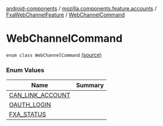 [android-components](../../../index.md) / [mozilla.components.feature.accounts](../../index.md) / [FxaWebChannelFeature](../index.md) / [WebChannelCommand](./index.md)

# WebChannelCommand

`enum class WebChannelCommand` [(source)](https://github.com/mozilla-mobile/android-components/blob/master/components/feature/accounts/src/main/java/mozilla/components/feature/accounts/FxaWebChannelFeature.kt#L170)

### Enum Values

| Name | Summary |
|---|---|
| [CAN_LINK_ACCOUNT](-c-a-n_-l-i-n-k_-a-c-c-o-u-n-t.md) |  |
| [OAUTH_LOGIN](-o-a-u-t-h_-l-o-g-i-n.md) |  |
| [FXA_STATUS](-f-x-a_-s-t-a-t-u-s.md) |  |
